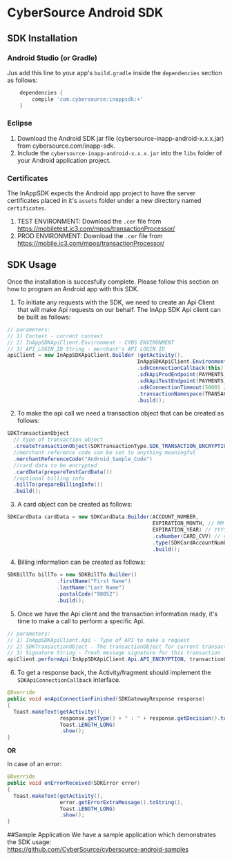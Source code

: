 # CyberSource Android SDK

## SDK Installation

### Android Studio (or Gradle)

Jus add this line to your app's `build.gradle` inside the `dependencies` section as follows:

```groovy
    dependencies {
        compile 'com.cybersource:inappsdk:+'
    }
```

### Eclipse

1. Download the Android SDK jar file (cybersource-inapp-android-x.x.x.jar) from cybersource.com/inapp-sdk.
2. Include the `cybersource-inapp-android-x.x.x.jar` into the `libs` folder of your Android application project.

### Certificates
The InAppSDK expects the Android app project to have the server certificates placed in it's `assets` folder under a new directory named `certificates`.

1. TEST ENVIRONMENT: Download the `.cer` file from https://mobiletest.ic3.com/mpos/transactionProcessor/
2. PROD ENVIRONMENT: Download the `.cer` file from https://mobile.ic3.com/mpos/transactionProcessor/

## SDK Usage
Once the installation is succesfully complete. Please follow this section on how to program an Android app with this SDK.

1) To initiate any requests with the SDK, we need to create an Api Client that will make Api requests on our behalf.
The InApp SDK Api client can be built as follows:

```java
// parameters:
// 1) Context - current context
// 2) InAppSDKApiClient.Environment - CYBS ENVIRONMENT
// 3) API_LOGIN_ID String - merchant's API LOGIN ID 
apiClient = new InAppSDKApiClient.Builder (getActivity(),
                                          InAppSDKApiClient.Environment.ENV_TEST, API_LOGIN_ID) 
                                          .sdkConnectionCallback(this) // receive callbacks for connection results
                                          .sdkApiProdEndpoint(PAYMENTS_PROD_URL) // option to configure PROD Endpoint
                                          .sdkApiTestEndpoint(PAYMENTS_TEST_URL) // option to configure TEST Endpoint
                                          .sdkConnectionTimeout(5000) // optional connection time out in milliseconds
                                          .transactionNamespace(TRANSACT_NAMESPACE) // optional
                                          .build();
```

2) To make the api call we need a transaction object that can be created as follows:

```java
SDKTransactionObject 
  // type of transaction object 
  .createTransactionObject(SDKTransactionType.SDK_TRANSACTION_ENCRYPTION)
  //merchant reference code can be set to anything meaningful
  .merchantReferenceCode("Android_Sample_Code")
  //card data to be encrypted
  .cardData(prepareTestCardData())
  //optional billing info
  .billTo(prepareBillingInfo())
  .build();
```

3) A card object can be created as follows:

```java
SDKCardData cardData = new SDKCardData.Builder(ACCOUNT_NUMBER,
                                               EXPIRATION_MONTH, // MM
                                               EXPIRATION_YEAR) // YYYY
                                               .cvNumber(CARD_CVV) // optional
                                               .type(SDKCardAccountNumberType.PAN) //optional - if token then not optional and must be set to SDKCardType.TOKEN
                                               .build();
```

4) Billing information can be created as follows:

```java
SDKBillTo billTo = new SDKBillTo.Builder()
                .firstName("First Name")
                .lastName("Last Name")
                .postalCode("98052")
                .build();
```

5) Once we have the Api client and the transaction information ready, it's time to make a call to perform a specific Api.

```java
// parameters: 
// 1) InAppSDKApiClient.Api - Type of API to make a request
// 2) SDKTransactionObject - The transactionObject for current transaction
// 3) Signature String - fresh message signature for this transaction
apiClient.performApi(InAppSDKApiClient.Api.API_ENCRYPTION, transactionObject, generateSignature(transactionObject));
```

6) To get a response back, the Activity/fragment should implement the `SDKApiConnectionCallback` interface.

```java
@Override
public void onApiConnectionFinished(SDKGatewayResponse response) 
{ 
  Toast.makeText(getActivity(), 
                 response.getType() + " : " + response.getDecision().toString(),
                 Toast.LENGTH_LONG)
                 .show();
}
```
**OR**

In case of an error:

```java
@Override
public void onErrorReceived(SDKError error) 
{ 
  Toast.makeText(getActivity(), 
                 error.getErrorExtraMessage().toString(),
                 Toast.LENGTH_LONG)
                 .show();
}
```

##Sample Application
We have a sample application which demonstrates the SDK usage:  
   https://github.com/CyberSource/cybersource-android-samples
